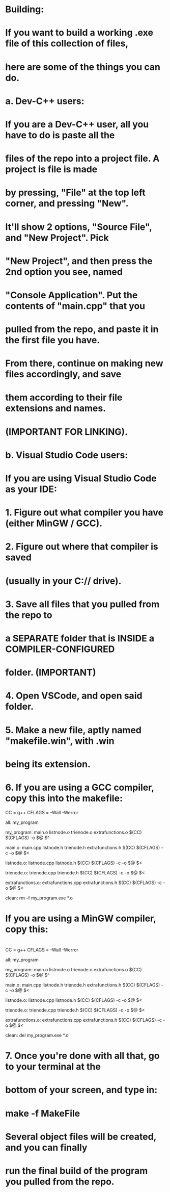 # Building:
# If you want to build a working .exe file of this collection of files, 
# here are some of the things you can do.
# a. Dev-C++ users:
#		If you are a Dev-C++ user, all you have to do is paste all the 
#		files of the repo into a project file. A project is file is made
#		by pressing, "File" at the top left corner, and pressing "New".
#		It'll show 2 options, "Source File", and "New Project". Pick 
#		"New Project", and then press the 2nd option you see, named 
#		"Console Application". Put the contents of "main.cpp" that you 
#		pulled from the repo, and paste it in the first file you have.
#		From there, continue on making new files accordingly, and save 
#		them according to their file extensions and names.
#		(IMPORTANT FOR LINKING).
# b. Visual Studio Code users:
#		If you are using Visual Studio Code as your IDE:
#			1. 	Figure out what compiler you have (either MinGW / GCC).
#			2. 	Figure out where that compiler is saved
#				(usually in your C:// drive).
#			3. 	Save all files that you pulled from the repo to
#				a SEPARATE folder that is INSIDE a COMPILER-CONFIGURED 
#				folder. (IMPORTANT)
#			4. 	Open VSCode, and open said folder.
#			5. 	Make a new file, aptly named "makefile.win", with .win 
#				being its extension.
#			6. 	If you are using a GCC compiler, copy this into the makefile:

CC = g++
CFLAGS = -Wall -Werror

all: my_program

my_program: main.o listnode.o trienode.o extrafunctions.o
	$(CC) $(CFLAGS) -o $@ $^

main.o: main.cpp listnode.h trienode.h extrafunctions.h
	$(CC) $(CFLAGS) -c -o $@ $<

listnode.o: listnode.cpp listnode.h
	$(CC) $(CFLAGS) -c -o $@ $<

trienode.o: trienode.cpp trienode.h
	$(CC) $(CFLAGS) -c -o $@ $<

extrafunctions.o: extrafunctions.cpp extrafunctions.h
	$(CC) $(CFLAGS) -c -o $@ $<

clean:
	rm -f my_program.exe *.o
	
#
#				If you are using a MinGW compiler, copy this:
#
				
CC = g++
CFLAGS = -Wall -Werror

all: my_program

my_program: main.o listnode.o trienode.o extrafunctions.o
	$(CC) $(CFLAGS) -o $@ $^

main.o: main.cpp listnode.h trienode.h extrafunctions.h
	$(CC) $(CFLAGS) -c -o $@ $<

listnode.o: listnode.cpp listnode.h
	$(CC) $(CFLAGS) -c -o $@ $<

trienode.o: trienode.cpp trienode.h
	$(CC) $(CFLAGS) -c -o $@ $<

extrafunctions.o: extrafunctions.cpp extrafunctions.h
	$(CC) $(CFLAGS) -c -o $@ $<

clean:
	del my_program.exe *.o
	
	
#			7. 	Once you're done with all that, go to your terminal at the 
#				bottom of your screen, and type in:
#				
#				make -f MakeFile
#				
#				Several object files will be created, and you can finally
#				run the final build of the program you pulled from the repo.
